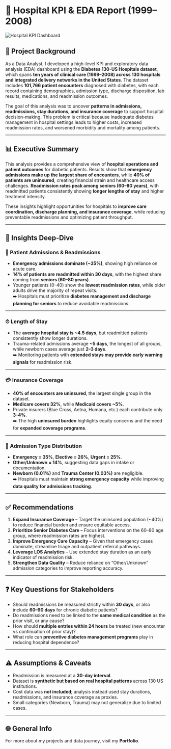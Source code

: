 # 🏥 Hospital KPI & EDA Report (1999–2008)
![Hospital KPI Dashboard](assets/dashboard.png)

## 📌 Project Background  
As a Data Analyst, I developed a high-level KPI and exploratory data analysis (EDA) dashboard using the **Diabetes 130-US Hospitals dataset**, which spans **ten years of clinical care (1999–2008) across 130 hospitals and integrated delivery networks in the United States**. The dataset includes **101,766 patient encounters** diagnosed with diabetes, with each record containing demographics, admission type, discharge disposition, lab results, medications, and readmission outcomes.  

The goal of this analysis was to uncover **patterns in admissions, readmissions, stay durations, and insurance coverage** to support hospital decision-making. This problem is critical because inadequate diabetes management in hospital settings leads to higher costs, increased readmission rates, and worsened morbidity and mortality among patients.  

---

## 📊 Executive Summary  
This analysis provides a comprehensive view of **hospital operations and patient outcomes** for diabetic patients. Results show that **emergency admissions make up the largest share of encounters**, while **40% of patients are uninsured**, creating financial strain and healthcare access challenges. **Readmission rates peak among seniors (60–80 years)**, with readmitted patients consistently showing **longer lengths of stay** and higher treatment intensity.  

These insights highlight opportunities for hospitals to **improve care coordination, discharge planning, and insurance coverage**, while reducing preventable readmissions and optimizing patient throughput.  

---

## 🔎 Insights Deep-Dive  

### 🧾 Patient Admissions & Readmissions  
- **Emergency admissions dominate (~35%)**, showing high reliance on acute care.  
- **14% of patients are readmitted within 30 days**, with the highest share coming from **seniors (60–80 years)**.  
- Younger patients (0–40) show the **lowest readmission rates**, while older adults drive the majority of repeat visits.  
➡️ Hospitals must prioritize **diabetes management and discharge planning for seniors** to reduce avoidable readmissions.  

---

### ⏱ Length of Stay  
- The **average hospital stay is ~4.5 days**, but readmitted patients consistently show longer durations.  
- Trauma-related admissions average **~5 days**, the longest of all groups, while newborn cases average just **2–3 days**.  
➡️ Monitoring patients with **extended stays may provide early warning signals** for readmission risk.  

---

### 💳 Insurance Coverage  
- **40% of encounters are uninsured**, the largest single group in the dataset.  
- **Medicare covers 32%**, while **Medicaid covers ~5%**.  
- Private insurers (Blue Cross, Aetna, Humana, etc.) each contribute only **3–4%**.  
➡️ The high **uninsured burden** highlights equity concerns and the need for **expanded coverage programs**.  

---

### 🏥 Admission Type Distribution  
- **Emergency = 35%**, **Elective = 26%**, **Urgent = 25%**.  
- **Other/Unknown = 14%**, suggesting data gaps in intake or documentation.  
- **Newborn (0.01%)** and **Trauma Center (0.03%)** are negligible.  
➡️ Hospitals must maintain **strong emergency capacity** while improving **data quality for admissions tracking**.  

---

## ✅ Recommendations  
1. **Expand Insurance Coverage** – Target the uninsured population (~40%) to reduce financial burden and ensure equitable access.  
2. **Prioritize Senior Diabetes Care** – Focus interventions on the 60–80 age group, where readmission rates are highest.  
3. **Improve Emergency Care Capacity** – Given that emergency cases dominate, streamline triage and outpatient referral pathways.  
4. **Leverage LOS Analytics** – Use extended stay duration as an early indicator of readmission risk.  
5. **Strengthen Data Quality** – Reduce reliance on “Other/Unknown” admission categories to improve reporting accuracy.  

---

## ❓ Key Questions for Stakeholders  
- Should readmissions be measured strictly within **30 days**, or also include **60–90 days** for chronic diabetic patients?  
- Do readmissions need to be linked to the **same medical condition** as the prior visit, or any cause?  
- How should **multiple entries within 24 hours** be treated (new encounter vs continuation of prior stay)?  
- What role can **preventive diabetes management programs** play in reducing hospital dependence?  

---

## ⚠️ Assumptions & Caveats  
- Readmission is measured at a **30-day interval**.  
- Dataset is **synthetic but based on real hospital patterns** across 130 US institutions.  
- Cost data was **not included**; analysis instead used stay durations, readmissions, and insurance coverage as proxies.  
- Small categories (Newborn, Trauma) may not generalize due to limited cases.  

---

## 🌐 General Info  
For more about my projects and data journey, visit my **Portfolio**.  
